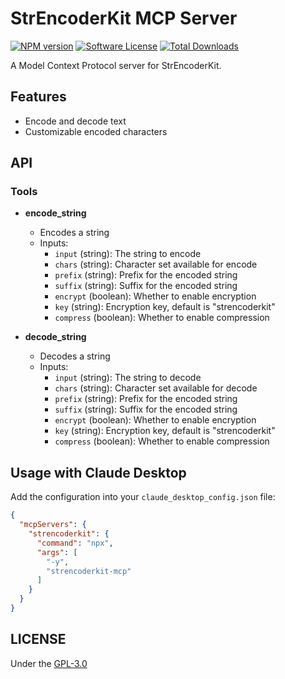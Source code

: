 # StrEncoderKit MCP Server

[![NPM version][ico-version]][link-npm]
[![Software License][ico-license]](LICENSE)
[![Total Downloads][ico-downloads]][link-downloads]

A Model Context Protocol server for StrEncoderKit.

## Features

- Encode and decode text
- Customizable encoded characters

## API

### Tools

- **encode_string**
  - Encodes a string
  - Inputs:
    - `input` (string): The string to encode
    - `chars` (string): Character set available for encode
    - `prefix` (string): Prefix for the encoded string
    - `suffix` (string): Suffix for the encoded string
    - `encrypt` (boolean): Whether to enable encryption
    - `key` (string): Encryption key, default is "strencoderkit"
    - `compress` (boolean): Whether to enable compression

- **decode_string**
  - Decodes a string
  - Inputs:
    - `input` (string): The string to decode
    - `chars` (string): Character set available for decode
    - `prefix` (string): Prefix for the encoded string
    - `suffix` (string): Suffix for the encoded string
    - `encrypt` (boolean): Whether to enable encryption
    - `key` (string): Encryption key, default is "strencoderkit"
    - `compress` (boolean): Whether to enable compression

## Usage with Claude Desktop

Add the configuration into your `claude_desktop_config.json` file:

```json
{
  "mcpServers": {
    "strencoderkit": {
      "command": "npx",
      "args": [
        "-y",
        "strencoderkit-mcp"
      ]
    }
  }
}
```

## LICENSE

Under the [GPL-3.0](LICENSE)

[ico-version]: https://img.shields.io/npm/v/strencoderkit-mcp?style=flat-square
[ico-license]: https://img.shields.io/badge/license-GPL--3.0-brightgreen?style=flat-square
[ico-downloads]: https://img.shields.io/npm/dt/strencoderkit-mcp?style=flat-square

[link-npm]: https://www.npmjs.com/package/strencoderkit-mcp
[link-downloads]: https://www.npmjs.com/package/strencoderkit-mcp
